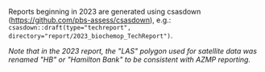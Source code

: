 Reports beginning in 2023 are generated using csasdown (https://github.com/pbs-assess/csasdown), e.g.: `csasdown::draft(type="techreport", directory="report/2023_biochemop_TechReport")`.  

*Note that in the 2023 report, the "LAS" polygon used for satellite data was renamed "HB" or "Hamilton Bank" to be consistent with AZMP reporting.*  
